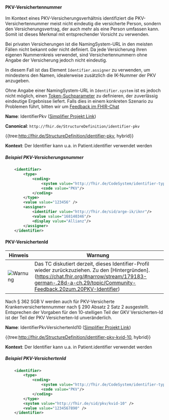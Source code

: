 #### PKV-Versichertennummer

Im Kontext eines PKV-Versicherungsverhältnis identifiziert die PKV-Versichertennummer meist nicht eindeutig die versicherte Person, sondern den Versicherungsvertrag, der auch mehr als eine Person umfassen kann. Somit ist dieses Merkmal mit entsprechender Vorsicht zu verwenden.

Bei privaten Versicherungen ist die NamingSystem-URL in den meisten Fällen nicht bekannt oder nicht definiert. Da jede Versicherung ihren eigenen Nummernkreis verwendet, sind Versichertennummern ohne Angabe der Versicherung jedoch nicht eindeutig.

In diesem Fall ist das Element `Identifier.assigner` zu verwenden, um mindestens den Namen, idealerweise zusätzlich die IK-Nummer der PKV anzugeben.

Ohne Angabe einer NamingSystem-URL in `Identifier.system` ist es jedoch nicht möglich, einen [Token-Suchparameter](http://hl7.org/implement/standards/fhir/search.html#token) zu definieren, der zuverlässig eindeutige Ergebnisse liefert.
Falls dies in einem konkreten Szenario zu Problemen führt, bitten wir um [Feedback im FHIR-Chat](https://chat.fhir.org/#narrow/stream/179183-german-(d-a-ch)/topic/NamingSystem.20f.C3.BCr.20PKV.20Nummern)

**Name**: IdentifierPkv ([Simplifier Projekt Link](https://simplifier.net/resolve?canonical=http://fhir.de/StructureDefinition/identifier-pkv&scope=de.basisprofil.r4@1.5.0))

**Canonical**: `http://fhir.de/StructureDefinition/identifier-pkv`

{{tree:http://fhir.de/StructureDefinition/identifier-pkv, hybrid}}

**Kontext**: Der Identifier kann u.a. in Patient.identifier verwendet werden

##### Beispiel PKV-Versicherungsnummer

```xml
    <identifier>
        <type>
            <coding>
                <system value="http://fhir.de/CodeSystem/identifier-type-de-basis"/>
                <code value="PKV"/>
            </coding>
        </type>
        <value value="123456" />
        <assigner>
            <identifier value="http://fhir.de/sid/arge-ik/iknr"/>
            <value value="168140346"/>
            <display value="Allianz"/>
        </assigner>
    </identifier>
```

#### PKV-VersichertenId

| Hinweis | Warnung |
|---------|---------------------|
| ![Warnung](https://wiki.hl7.de/images/thumb/Attention_icon.svg/100px-Attention_icon.svg.png)| Das TC diskutiert derzeit, dieses Identifier-Profil wieder zurückzuziehen. Zu den [Hintergründen].(https://chat.fhir.org/#narrow/stream/179183-german-.28d-a-ch.29/topic/Community-Feedback.20zum.20PKV-Identifier) |

Nach § 362 SGB V werden auch für PKV-Versicherte Krankenversichertennummer nach  § 290 Absatz 2 Satz 2 ausgestellt. Entsprechen der Vorgaben für den 10-stelligen Teil der GKV Versicherten-Id ist der Teil der PKV Versicherten-Id unveränderlich.

**Name**: IdentifierPkvVersichertenId10 ([Simplifier Projekt Link](https://simplifier.net/resolve?canonical=http://fhir.de/StructureDefinition/identifier-pkv-kvid-10&scope=de.basisprofil.r4@1.5.0))

{{tree:http://fhir.de/StructureDefinition/identifier-pkv-kvid-10, hybrid}}

**Kontext**: Der Identifier kann u.a. in Patient.identifier verwendet werden

##### Beispiel PKV-VersichertenId

```xml
    <identifier>
        <type>
            <coding>
                <system value="http://fhir.de/CodeSystem/identifier-type-de-basis"/>
                <code value="PKV"/>
            </coding>
        </type>
        <system value="http://fhir.de/sid/pkv/kvid-10" />
        <value value="1234567890" />
    </identifier>
```
